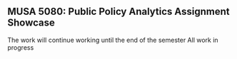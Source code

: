 ## MUSA 5080: Public Policy Analytics Assignment Showcase

The work will continue working until the end of the semester
All work in progress
